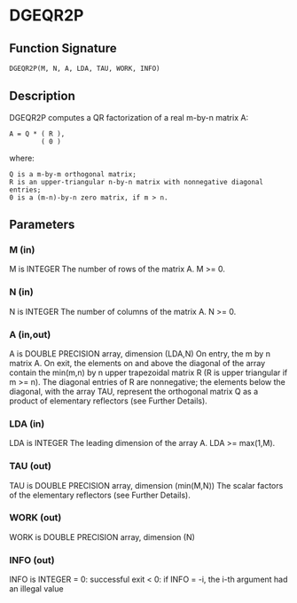 # DGEQR2P

## Function Signature

```fortran
DGEQR2P(M, N, A, LDA, TAU, WORK, INFO)
```

## Description


 DGEQR2P computes a QR factorization of a real m-by-n matrix A:

    A = Q * ( R ),
            ( 0 )

 where:

    Q is a m-by-m orthogonal matrix;
    R is an upper-triangular n-by-n matrix with nonnegative diagonal
    entries;
    0 is a (m-n)-by-n zero matrix, if m > n.


## Parameters

### M (in)

M is INTEGER The number of rows of the matrix A. M >= 0.

### N (in)

N is INTEGER The number of columns of the matrix A. N >= 0.

### A (in,out)

A is DOUBLE PRECISION array, dimension (LDA,N) On entry, the m by n matrix A. On exit, the elements on and above the diagonal of the array contain the min(m,n) by n upper trapezoidal matrix R (R is upper triangular if m >= n). The diagonal entries of R are nonnegative; the elements below the diagonal, with the array TAU, represent the orthogonal matrix Q as a product of elementary reflectors (see Further Details).

### LDA (in)

LDA is INTEGER The leading dimension of the array A. LDA >= max(1,M).

### TAU (out)

TAU is DOUBLE PRECISION array, dimension (min(M,N)) The scalar factors of the elementary reflectors (see Further Details).

### WORK (out)

WORK is DOUBLE PRECISION array, dimension (N)

### INFO (out)

INFO is INTEGER = 0: successful exit < 0: if INFO = -i, the i-th argument had an illegal value

